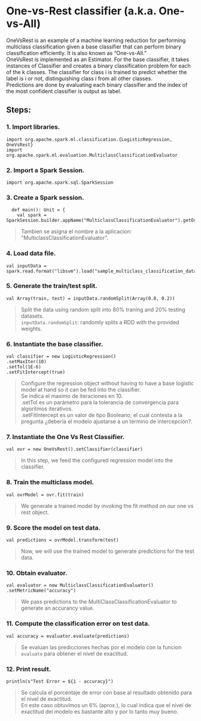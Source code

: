 # One-vs-Rest classifier (a.k.a. One-vs-All)  
OneVsRest is an example of a machine learning reduction for performing multiclass classification given a base classifier that can perform binary classification efficiently. It is also known as “One-vs-All.”  
OneVsRest is implemented as an Estimator. For the base classifier, it takes instances of Classifier and creates a binary classification problem for each of the k classes. The classifier for class i is trained to predict whether the label is i or not, distinguishing class i from all other classes.  
Predictions are done by evaluating each binary classifier and the index of the most confident classifier is output as label.  


## Steps:  
### 1. Import libraries.
~~~
import org.apache.spark.ml.classification.{LogisticRegression, OneVsRest}
import org.apache.spark.ml.evaluation.MulticlassClassificationEvaluator
~~~

### 2. Import a Spark Session.  
~~~
import org.apache.spark.sql.SparkSession
~~~

### 3. Create a Spark session.  
~~~
  def main(): Unit = {
    val spark = SparkSession.builder.appName("MulticlassClassificationEvaluator").getOrCreate()
~~~  
> Tambien se asigna el nombre a la aplicacion: "MulticlassClassificationEvaluator".  

### 4. Load data file.
~~~
val inputData = spark.read.format("libsvm").load("sample_multiclass_classification_data.txt")
~~~

### 5. Generate the train/test split.
~~~
val Array(train, test) = inputData.randomSplit(Array(0.8, 0.2))
~~~
> Split the data using random split into 80% traning and 20% testing datasets.  
> `inputData.randomSplit`: randomly splits a RDD with the provided weights.  

### 6. Instantiate the base classifier.
~~~
val classifier = new LogisticRegression()
.setMaxIter(10)
.setTol(1E-6)
.setFitIntercept(true)
~~~
> Configure the regression object without having to have a base logistic model at hand so it can be fed into the classifier.  
> Se indica el maximo de iteraciones en 10.  
> .setTol es un parámetro para la tolerancia de convergencia para algoritmos iterativos.  
> .setFitIntercept es un valor de tipo Booleano; el cual contesta a la pregunta ¿debería el modelo ajustarse a un término de intercepción?.  

### 7. Instantiate the One Vs Rest Classifier.
~~~
val ovr = new OneVsRest().setClassifier(classifier)
~~~  
> In this step, we feed the configured regression model into the classifier.  

### 8. Train the multiclass model.
~~~
val ovrModel = ovr.fit(train)
~~~  
> We generate a trained model by invoking the fit method on our one vs rest object.  

### 9. Score the model on test data.
~~~
val predictions = ovrModel.transform(test)
~~~  
> Now, we will use the trained model to generate predictions for the test data.  

### 10. Obtain evaluator.
~~~
val evaluator = new MulticlassClassificationEvaluator()
.setMetricName("accuracy")
~~~  
> We pass predictions to the MultiClassClassificationEvaluator to generate an accurancy value.  

### 11. Compute the classification error on test data.
~~~
val accuracy = evaluator.evaluate(predictions)
~~~  
> Se evaluan las predicciones hechas por el modelo con la funcion `evaluate` para obtener el nivel de exactitud.  

### 12. Print result.
~~~
println(s"Test Error = ${1 - accuracy}")
~~~
> Se calcula el porcentaje de error con base al resultado obtenido para el nivel de exactitud.  
> En este caso obtuvimos un 6% (aprox.), lo cual indica que el nivel de exactitud del modelo es bastante alto y por lo tanto muy bueno.  
